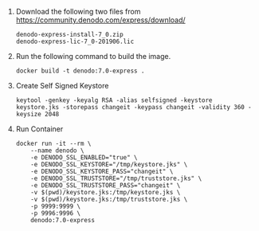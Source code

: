 1. Download the following two files from https://community.denodo.com/express/download/
    ```
    denodo-express-install-7_0.zip
    denodo-express-lic-7_0-201906.lic
    ```

2. Run the following command to build the image.
    ```shell
    docker build -t denodo:7.0-express .
    ```
3. Create Self Signed Keystore
    ```shell
    keytool -genkey -keyalg RSA -alias selfsigned -keystore keystore.jks -storepass changeit -keypass changeit -validity 360 -keysize 2048
    ```
4. Run Container
    ```shell
    docker run -it --rm \
        --name denodo \
        -e DENODO_SSL_ENABLED="true" \
        -e DENODO_SSL_KEYSTORE="/tmp/keystore.jks" \
        -e DENODO_SSL_KEYSTORE_PASS="changeit" \
        -e DENODO_SSL_TRUSTSTORE="/tmp/truststore.jks" \
        -e DENODO_SSL_TRUSTSTORE_PASS="changeit" \
        -v $(pwd)/keystore.jks:/tmp/keystore.jks \
        -v $(pwd)/keystore.jks:/tmp/truststore.jks \
        -p 9999:9999 \
        -p 9996:9996 \
        denodo:7.0-express
    ```
